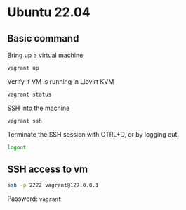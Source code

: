 # Ubuntu 22.04 

## Basic command

Bring up a virtual machine
```sh
vagrant up
```

Verify if VM is running in Libvirt KVM
```sh
vagrant status
```

SSH into the machine
```sh
vagrant ssh
```

Terminate the SSH session with CTRL+D, or by logging out.
```sh
logout
```

## SSH access to vm

```sh
ssh -p 2222 vagrant@127.0.0.1
```
Password: `vagrant`
